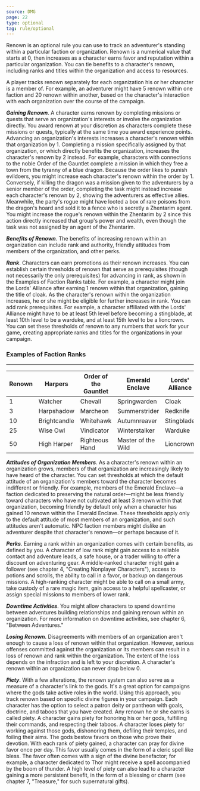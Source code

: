 ```yaml
---
source: DMG
page: 22
type: optional
tag: rule/optional
---
```


Renown is an optional rule you can use to track an adventurer's standing within a particular faction or organization. Renown is a numerical value that starts at 0, then increases as a character earns favor and reputation within a particular organization. You can tie benefits to a character's renown, including ranks and titles within the organization and access to resources.

A player tracks renown separately for each organization his or her character is a member of. For example, an adventurer might have 5 renown within one faction and 20 renown within another, based on the character's interaction with each organization over the course of the campaign.


**_Gaining Renown_**. A character earns renown by completing missions or quests that serve an organization's interests or involve the organization directly. You award renown at your discretion as characters complete these missions or quests, typically at the same time you award experience points.
Advancing an organization's interests increases a character's renown within that organization by 1. Completing a mission specifically assigned by that organization, or which directly benefits the organization, increases the character's renown by 2 instead.
For example, characters with connections to the noble Order of the Gauntlet complete a mission in which they free a town from the tyranny of a blue dragon. Because the order likes to punish evildoers, you might increase each character's renown within the order by 1. Conversely, if killing the dragon was a mission given to the adventurers by a senior member of the order, completing the task might instead increase each character's renown by 2, showing the adventurers as effective allies.
Meanwhile, the party's rogue might have looted a box of rare poisons from the dragon's hoard and sold it to a fence who is secretly a Zhentarim agent. You might increase the rogue's renown within the Zhentarim by 2 since this action directly increased that group's power and wealth, even though the task was not assigned by an agent of the Zhentarim.

**_Benefits of Renown_**. The benefits of increasing renown within an organization can include rank and authority, friendly attitudes from members of the organization, and other perks.

**_Rank_**. Characters can earn promotions as their renown increases. You can establish certain thresholds of renown that serve as prerequisites (though not necessarily the only prerequisites) for advancing in rank, as shown in the Examples of Faction Ranks table. For example, a character might join the Lords' Alliance after earning 1 renown within that organization, gaining the title of cloak. As the character's renown within the organization increases, he or she might be eligible for further increases in rank.
You can add rank prerequisites. For example, a character affiliated with the Lords' Alliance might have to be at least 5th level before becoming a stingblade, at least 10th level to be a warduke, and at least 15th level to be a lioncrown.
You can set these thresholds of renown to any numbers that work for your game, creating appropriate ranks and titles for the organizations in your campaign.
### Examples of Faction Ranks
---
|Renown|Harpers|Order of the Gauntlet|Emerald Enclave|Lords' Alliance|Zhentarim|
|----|----|----|----|----|----|
|1|Watcher|Chevall|Springwarden|Cloak|Fang|
|3|Harpshadow|Marcheon|Summerstrider|Redknife|Wolf|
|10|Brightcandle|Whitehawk|Autumnreaver|Stingblade|Viper|
|25|Wise Owl|Vindicator|Winterstalker|Warduke|Ardragon|
|50|High Harper|Righteous Hand|Master of the Wild|Lioncrown|Dread Lord|



**_Attitudes of Organization Members_**. As a character's renown within an organization grows, members of that organization are increasingly likely to have heard of the character. You can set thresholds at which the default attitude of an organization's members toward the character becomes indifferent or friendly. For example, members of the Emerald Enclave—a faction dedicated to preserving the natural order—might be less friendly toward characters who have not cultivated at least 3 renown within that organization, becoming friendly by default only when a character has gained 10 renown within the Emerald Enclave. These thresholds apply only to the default attitude of most members of an organization, and such attitudes aren't automatic. NPC faction members might dislike an adventurer despite that character's renown—or perhaps because of it.


**_Perks_**. Earning a rank within an organization comes with certain benefits, as defined by you. A character of low rank might gain access to a reliable contact and adventure leads, a safe house, or a trader willing to offer a discount on adventuring gear. A middle-ranked character might gain a follower (see chapter 4, "Creating Nonplayer Characters"), access to potions and scrolls, the ability to call in a favor, or backup on dangerous missions. A high-ranking character might be able to call on a small army, take custody of a rare magic item, gain access to a helpful spellcaster, or assign special missions to members of lower rank.


**_Downtime Activities_**. You might allow characters to spend downtime between adventures building relationships and gaining renown within an organization. For more information on downtime activities, see chapter 6, "Between Adventures."


**_Losing Renown_**. Disagreements with members of an organization aren't enough to cause a loss of renown within that organization. However, serious offenses committed against the organization or its members can result in a loss of renown and rank within the organization. The extent of the loss depends on the infraction and is left to your discretion. A character's renown within an organization can never drop below 0.

**_Piety_**. With a few alterations, the renown system can also serve as a measure of a character's link to the gods. It's a great option for campaigns where the gods take active roles in the world.
Using this approach, you track renown based on specific divine figures in your campaign. Each character has the option to select a patron deity or pantheon with goals, doctrine, and taboos that you have created. Any renown he or she earns is called piety. A character gains piety for honoring his or her gods, fulfilling their commands, and respecting their taboos. A character loses piety for working against those gods, dishonoring them, defiling their temples, and foiling their aims.
The gods bestow favors on those who prove their devotion. With each rank of piety gained, a character can pray for divine favor once per day. This favor usually comes in the form of a cleric spell like bless. The favor often comes with a sign of the divine benefactor; for example, a character dedicated to Thor might receive a spell accompanied by the boom of thunder.
A high level of piety can also lead to a character gaining a more persistent benefit, in the form of a blessing or charm (see chapter 7, "Treasure," for such supernatural gifts).
